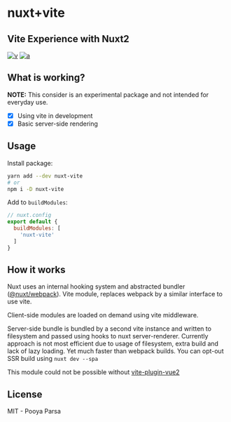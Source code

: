 <p style="text-align: center">
  <h1>nuxt+vite</h1>
  <h2>Vite Experience with Nuxt2</h2>
</p>

<!-- [![d](https://img.shields.io/npm/dm/nuxt-vite.svg?style=flat-square)](https://npmjs.com/package/nuxt-vite) -->
[![v](https://img.shields.io/npm/v/nuxt-vite/latest.svg?style=flat-square)](https://npmjs.com/package/nuxt-vite)
[![a](https://img.shields.io/github/workflow/status/pi0/nuxt-vite/ci/main?style=flat-square)](https://github.com/pi0/nuxt-vite/actions)
<!-- [![c](https://img.shields.io/codecov/c/gh/pi0/nuxt-vite/main?style=flat-square)](https://codecov.io/gh/pi0/nuxt-vite) -->

## What is working?

**NOTE:** This consider is an experimental package and not intended for everyday use.

- [x] Using vite in development
- [x] Basic server-side rendering

## Usage

Install package:

```sh
yarn add --dev nuxt-vite
# or
npm i -D nuxt-vite
```

Add to `buildModules`:

```js
// nuxt.config
export default {
  buildModules: [
    'nuxt-vite'
  ]
}
```

## How it works

Nuxt uses an internal hooking system and abstracted bundler ([@nuxt/webpack](https://github.com/nuxt/nuxt.js/tree/dev/packages/webpack)).
Vite module, replaces webpack by a similar interface to use vite.

Client-side modules are loaded on demand using vite middleware.

Server-side bundle is bundled by a second vite instance and written to filesystem and passed using hooks to nuxt server-renderer.
Currently approach is not most efficient due to usage of filesystem, extra build and lack of lazy loading.
Yet much faster than webpack builds. You can opt-out SSR build using `nuxt dev --spa`

This module could not be possible without [vite-plugin-vue2](https://github.com/underfin/vite-plugin-vue2)

## License

MIT - Pooya Parsa
